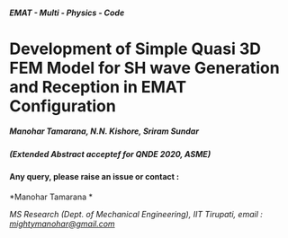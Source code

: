 #####  EMAT - Multi - Physics - Code 

# Development of Simple Quasi 3D FEM Model for SH wave Generation and Reception in EMAT Configuration

##### Manohar Tamarana, N.N. Kishore, Sriram Sundar

##### (Extended Abstract acceptef for QNDE 2020, ASME)




#### Any query, please raise an issue or contact :

*Manohar Tamarana *

*MS Research (Dept. of Mechanical Engineering), IIT Tirupati,  email : mightymanohar@gmail.com*

